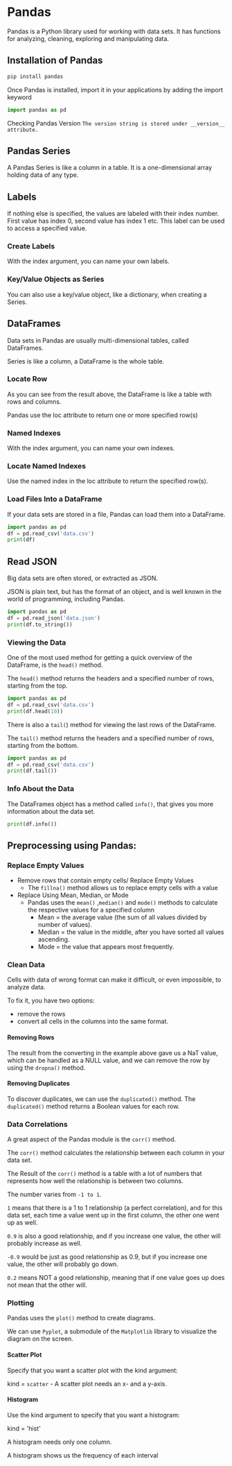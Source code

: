 # Pandas

Pandas is a Python library used for working with data sets.
It has functions for analyzing, cleaning, exploring and manipulating data.

## Installation of Pandas
```python
pip install pandas
```
Once Pandas is installed, import it in your applications by adding the import keyword
```python
import pandas as pd
```

Checking Pandas Version
`The version string is stored under __version__ attribute.`

## Pandas Series
A Pandas Series is like a column in a table.
It is a one-dimensional array holding data of any type.

## Labels
If nothing else is specified, the values are labeled with their index number. First value has index 0, second value has index 1 etc.
This label can be used to access a specified value.

### Create Labels
With the index argument, you can name your own labels.

### Key/Value Objects as Series
You can also use a key/value object, like a dictionary, when creating a Series.

## DataFrames
Data sets in Pandas are usually multi-dimensional tables, called DataFrames.

Series is like a column, a DataFrame is the whole table.

### Locate Row
As you can see from the result above, the DataFrame is like a table with rows and columns.

Pandas use the loc attribute to return one or more specified row(s)

### Named Indexes
With the index argument, you can name your own indexes.

### Locate Named Indexes
Use the named index in the loc attribute to return the specified row(s).

### Load Files Into a DataFrame
If your data sets are stored in a file, Pandas can load them into a DataFrame.

```python
import pandas as pd
df = pd.read_csv('data.csv')
print(df)
```

## Read JSON
Big data sets are often stored, or extracted as JSON.

JSON is plain text, but has the format of an object, and is well known in the world of programming, including Pandas.

```python
import pandas as pd
df = pd.read_json('data.json')
print(df.to_string())
```

### Viewing the Data

One of the most used method for getting a quick overview of the DataFrame, is the `head()` method.

The `head()` method returns the headers and a specified number of rows, starting from the top.

```python
import pandas as pd
df = pd.read_csv('data.csv')
print(df.head(10))
```

There is also a `tail(`) method for viewing the last rows of the DataFrame.

The `tail()` method returns the headers and a specified number of rows, starting from the bottom.

```python
import pandas as pd
df = pd.read_csv('data.csv')
print(df.tail())
```

### Info About the Data

The DataFrames object has a method called `info()`, that gives you more information about the data set.

```python
print(df.info())
```

## Preprocessing using Pandas:

### Replace Empty Values
* Remove rows that contain empty cells/ Replace Empty Values
  *   The `fillna()` method allows us to replace empty cells with a value
* Replace Using Mean, Median, or Mode
  * Pandas uses the `mean()` ,`median()` and `mode()` methods to calculate the respective values for a specified column
    * Mean = the average value (the sum of all values divided by number of values).
    * Median = the value in the middle, after you have sorted all values ascending.
    * Mode = the value that appears most frequently.

 ### Clean Data
Cells with data of wrong format can make it difficult, or even impossible, to analyze data.

To fix it, you have two options: 
* remove the rows
* convert all cells in the columns into the same format.

#### Removing Rows
The result from the converting in the example above gave us a NaT value, which can be handled as a NULL value, and we can remove the row by using the `dropna()` method.

#### Removing Duplicates
To discover duplicates, we can use the `duplicated()` method. The `duplicated()` method returns a Boolean values for each row.

### Data Correlations
A great aspect of the Pandas module is the `corr()` method.

The `corr()` method calculates the relationship between each column in your data set.

The Result of the `corr()` method is a table with a lot of numbers that represents how well the relationship is between two columns.

The number varies from `-1 to 1`.

`1` means that there is a 1 to 1 relationship (a perfect correlation), and for this data set, each time a value went up in the first column, the other one went up as well.

`0.9` is also a good relationship, and if you increase one value, the other will probably increase as well.

`-0.9` would be just as good relationship as 0.9, but if you increase one value, the other will probably go down.

`0.2` means NOT a good relationship, meaning that if one value goes up does not mean that the other will.

### Plotting
Pandas uses the `plot()` method to create diagrams.

We can use `Pyplot`, a submodule of the `Matplotlib` library to visualize the diagram on the screen.

#### Scatter Plot
Specify that you want a scatter plot with the kind argument:

kind = `scatter` - A scatter plot needs an x- and a y-axis.

#### Histogram
Use the kind argument to specify that you want a histogram:

kind = 'hist'

A histogram needs only one column.

A histogram shows us the frequency of each interval
  
